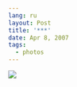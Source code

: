 ```yaml
---
lang: ru
layout: Post
title: '***'
date: Apr 8, 2007
tags:
  - photos
---
```


![](http://wow.sapegin.me/3M3q0b1J2Z3N/Sapegin-Artem-20D-2007-04-07-291-9175.jpg)
